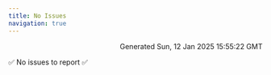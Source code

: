 ```yaml
---
title: No Issues
navigation: true
---
```


<p style="text-align:right;color:#cccs">
Generated Sun, 12 Jan 2025 15:55:22 GMT
</p>
<p>✅ No issues to report ✅</p>



